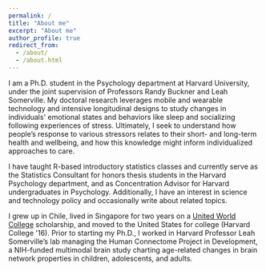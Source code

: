 ```yaml
---
permalink: /
title: "About me"
excerpt: "About me"
author_profile: true
redirect_from: 
  - /about/
  - /about.html
---
```


I am a Ph.D. student in the Psychology department at Harvard University, under the joint supervision of Professors Randy Buckner and Leah Somerville. My doctoral research leverages mobile and wearable technology and intensive longitudinal designs to study changes in individuals' emotional states and behaviors like sleep and socializing following experiences of stress. Ultimately, I seek to understand how people’s response to various stressors relates to their short- and long-term health and wellbeing, and how this knowledge might inform individualized approaches to care.

I have taught R-based introductory statistics classes and currently serve as the Statistics Consultant for honors thesis students in the Harvard Psychology department, and as Concentration Advisor for Harvard undergraduates in Psychology. Additionally, I have an interest in science and technology policy and occasionally write about related topics.

I grew up in Chile, lived in Singapore for two years on a [United World College](https://www.uwc.org/) scholarship, and moved to the United States for college (Harvard College '16). Prior to starting my Ph.D., I worked in Harvard Professor Leah Somerville’s lab managing the Human Connectome Project in Development, a NIH-funded multimodal brain study charting age-related changes in brain network properties in children, adolescents, and adults. 
